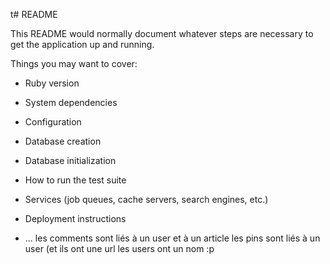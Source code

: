 t# README

This README would normally document whatever steps are necessary to get the
application up and running.

Things you may want to cover:

* Ruby version

* System dependencies

* Configuration

* Database creation

* Database initialization

* How to run the test suite

* Services (job queues, cache servers, search engines, etc.)

* Deployment instructions

* ...
les comments sont liés à un user et à un article
les pins sont liés à un user (et ils ont une url
les users ont un nom :p